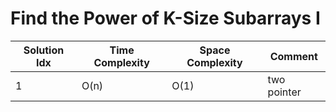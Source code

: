 # Find the Power of K-Size Subarrays I

| Solution Idx | Time Complexity | Space Complexity | Comment     |
| ------------ | --------------- | ---------------- | ----------- |
| 1            | O(n)            | O(1)             | two pointer |
